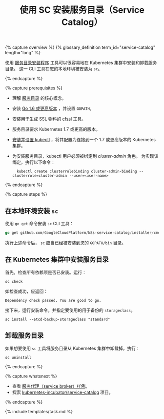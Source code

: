 ﻿---
title: 使用 SC 安装服务目录（Service Catalog）
approvers:
- chenopis
cn-approvers:
- lichuqiang
---
<!--
---
title: Install Service Catalog using SC
approvers:
- chenopis
---
-->

{% capture overview %}
{% glossary_definition term_id="service-catalog" length="long" %}

<!--
Use the [Service Catalog Installer](https://github.com/GoogleCloudPlatform/k8s-service-catalog#installation) tool to easily install or uninstall Service Catalog on your Kubernetes cluster. This CLI tool is installed as `sc` in your local environment.
-->
使用 [服务目录安装程序](https://github.com/GoogleCloudPlatform/k8s-service-catalog#installation) 工具可以很容易地在 Kubernetes 集群中安装和卸载服务目录。 这一 CLI 工具在您的本地环境被安装为 `sc`。

{% endcapture %}


{% capture prerequisites %}
<!--
* Understand the key concepts of [Service Catalog](/docs/concepts/service-catalog/).
* Install [Go 1.6+](https://golang.org/dl/) and set the `GOPATH`.
* Install the [cfssl](https://github.com/cloudflare/cfssl) tool needed for generating SSL artifacts. 
* Service Catalog requires Kubernetes version 1.7+.
* [Install and setup kubectl](https://kubernetes.io/docs/tasks/tools/install-kubectl/) so that it is configured to connect to a Kubernetes v1.7+ cluster.
* The kubectl user must be bound to the *cluster-admin* role for it to install Service Catalog. To ensure that this is true, run the following command:
-->
* 理解 [服务目录](/docs/concepts/service-catalog/) 的核心概念。
* 安装 [Go 1.6 或更高版本](https://golang.org/dl/) ，并设置 `GOPATH`。
* 安装用于生成 SSL 物料的 [cfssl](https://github.com/cloudflare/cfssl) 工具。
* 服务目录要求 Kubernetes 1.7 或更高的版本。
* [安装并设置 kubectl](https://kubernetes.io/docs/tasks/tools/install-kubectl/) ，将其配置为连接到一个 1.7 或更高版本的 Kubernetes 集群。
* 为安装服务目录，kubectl 用户必须被绑定到 *cluster-admin* 角色。 为实现该绑定，执行以下命令：

        kubectl create clusterrolebinding cluster-admin-binding --clusterrole=cluster-admin --user=<user-name>

{% endcapture %}


{% capture steps %}
<!--
## Install `sc` in your local environment

Install the `sc` CLI tool using the `go get` command:
-->
## 在本地环境安装 `sc`

使用 `go get` 命令安装 `sc` CLI 工具：

```Go
go get github.com/GoogleCloudPlatform/k8s-service-catalog/installer/cmd/sc
```

<!--
After running the above command, `sc` should be installed in your `GOPATH/bin` directory.
-->
执行上述命令后， `sc` 应当已经被安装到您的 `GOPATH/bin` 目录。

<!--
## Install Service Catalog in your Kubernetes cluster

First, verify that all dependencies have been installed. Run:
-->
## 在 Kubernetes 集群中安装服务目录

首先，检查所有依赖项是否已安装。运行：

```shell
sc check
```

<!--
If the check is successful, it should return: 
-->
如检查成功，应返回：

```
Dependency check passed. You are good to go.
``` 

<!--
Next, run the install command and specify the `storageclass` that you want to use for the backup:
-->
接下来，运行安装命令，并指定要使用的用于备份的 `storageclass`。

```shell
sc install --etcd-backup-storageclass "standard"
```

<!--
## Uninstall Service Catalog

If you would like to uninstall Service Catalog from your Kubernetes cluster using the `sc` tool, run:
-->
## 卸载服务目录

如果想要使用 `sc` 工具将服务目录从 Kubernetes 集群中卸载掉，执行：

```shell
sc uninstall
```

{% endcapture %}


{% capture whatsnext %}
<!--
* View [sample service brokers](https://github.com/openservicebrokerapi/servicebroker/blob/master/gettingStarted.md#sample-service-brokers).
* Explore the [kubernetes-incubator/service-catalog](https://github.com/kubernetes-incubator/service-catalog) project.
-->
* 查看 [服务代理（service broker）样例](https://github.com/openservicebrokerapi/servicebroker/blob/master/gettingStarted.md#sample-service-brokers)。
* 探索 [kubernetes-incubator/service-catalog](https://github.com/kubernetes-incubator/service-catalog) 项目。

{% endcapture %}


{% include templates/task.md %}